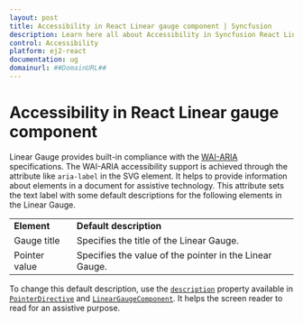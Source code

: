 ```yaml
---
layout: post
title: Accessibility in React Linear gauge component | Syncfusion
description: Learn here all about Accessibility in Syncfusion React Linear gauge component of Syncfusion Essential JS 2 and more.
control: Accessibility 
platform: ej2-react
documentation: ug
domainurl: ##DomainURL##
---
```


# Accessibility in React Linear gauge component

<!-- markdownlint-disable MD013 -->
Linear Gauge provides built-in compliance with the [WAI-ARIA](http://www.w3.org/WAI/PF/aria-practices/) specifications. The WAI-ARIA accessibility support is achieved through the attribute like `aria-label` in the SVG element. It helps to provide information about elements in a document for assistive technology. This attribute sets the text label with some default descriptions for the following elements in the Linear Gauge.

<!-- markdownlint-disable MD033 -->
<table>
<tr>
<td><b>Element</b></td>
<td><b>Default description</b></td>
</tr>
<tr>
<td>Gauge title</td>
<td>Specifies the title of the Linear Gauge.</td>
</tr>
<tr>
<td>Pointer value</td>
<td>Specifies the value of the pointer in the Linear Gauge.</td>
</tr>
</table>

To change this default description, use the [`description`](https://ej2.syncfusion.com/react/documentation/api/linear-gauge/#description) property available in [`PointerDirective`](https://ej2.syncfusion.com/react/documentation/api/linear-gauge/pointerModel/#description) and [`LinearGaugeComponent`](https://ej2.syncfusion.com/react/documentation/api/linear-gauge/#description). It helps the screen reader to read for an assistive purpose.
